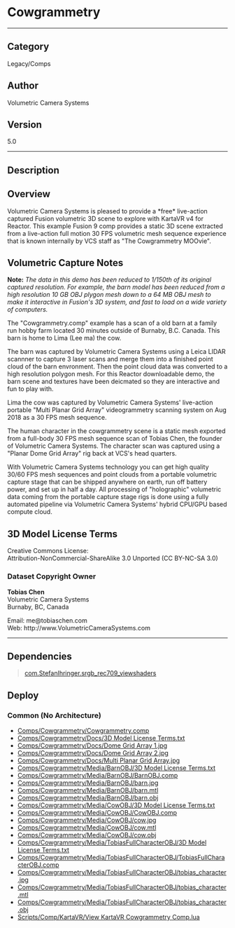 # Cowgrammetry
___

## Category
Legacy/Comps

## Author
Volumetric Camera Systems

## Version
5.0

___

## Description
<h2>Overview</h2>

<p>Volumetric Camera Systems is pleased to provide a *free* live-action captured Fusion volumetric 3D scene to explore with KartaVR v4 for Reactor. This example Fusion 9 comp provides a static 3D scene extracted from a live-action full motion 30 FPS volumetric mesh sequence experience that is known internally by VCS staff as "The Cowgrammetry MOOvie".</p>

<h2>Volumetric Capture Notes</h2>

<p><strong>Note:</strong> <i>The data in this demo has been reduced to 1/150th of its original captured resolution. For example, the barn model has been reduced from a high resolution 10 GB OBJ plygon mesh down to a 64 MB OBJ mesh to make it interactive in Fusion's 3D system, and fast to load on a wide variety of computers.</i></p>

<p>The "Cowgrammetry.comp" example has a scan of a old barn at a family run hobby farm located 30 minutes outside of Burnaby, B.C. Canada. This barn is home to Lima (Lee ma) the cow.</p>

<p>The barn was captured by Volumetric Camera Systems using a Leica LIDAR scannner to capture 3 laser scans and merge them into a finished point cloud of the barn envronment. Then the point cloud data was converted to a high resolution polygon mesh. For this Reactor downloadable demo, the barn scene and textures have been deicmated so they are interactive and fun to play with.</p>

<p>Lima the cow was captured by Volumetric Camera Systems' live-action portable "Multi Planar Grid Array" videogrammetry scanning system on Aug 2018 as a 30 FPS mesh sequence.</p>

<p>The human character in the cowgrammetry scene is a static mesh exported from a full-body 30 FPS mesh sequence scan of Tobias Chen, the founder of Volumetric Camera Systems. The character scan was captured using a "Planar Dome Grid Array" rig back at VCS's head quarters.</p>

<p>With Volumetric Camera Systems technology you can get high quality 30/60 FPS mesh sequences and point clouds from a portable volumetric capture stage that can be shipped anywhere on earth, run off battery power, and set up in half a day. All processing of "holographic" volumetric data coming from the portable capture stage rigs is done using a fully automated pipeline via Volumetric Camera Systems' hybrid CPU/GPU based compute cloud.</p>

<h2>3D Model License Terms</h2>

<p>Creative Commons License:<br>
Attribution-NonCommercial-ShareAlike 3.0 Unported (CC BY-NC-SA 3.0)</p>

<h3>Dataset Copyright Owner</h3>

<p><strong>Tobias Chen</strong><br>
Volumetric Camera Systems<br>
Burnaby, BC, Canada</p>

<p>Email: me@tobiaschen.com<br>
Web: http://www.VolumetricCameraSystems.com</p>



___

## Dependencies

> [com.StefanIhringer.srgb_rec709_viewshaders](com.StefanIhringer.srgb_rec709_viewshaders.md ':class=button')  
## Deploy

### Common (No Architecture)

<ul>
<li><a href="https://gitlab.com/WeSuckLess/Reactor/-/blob/master/Atoms/com.VolumetricCameraSystems.Cowgrammetry/Comps/Cowgrammetry/Cowgrammetry.comp?ref_type=heads">Comps/Cowgrammetry/Cowgrammetry.comp</a></li>
<li><a href="https://gitlab.com/WeSuckLess/Reactor/-/blob/master/Atoms/com.VolumetricCameraSystems.Cowgrammetry/Comps/Cowgrammetry/Docs/3D Model License Terms.txt?ref_type=heads">Comps/Cowgrammetry/Docs/3D Model License Terms.txt</a></li>
<li><a href="https://gitlab.com/WeSuckLess/Reactor/-/blob/master/Atoms/com.VolumetricCameraSystems.Cowgrammetry/Comps/Cowgrammetry/Docs/Dome Grid Array 1.jpg?ref_type=heads">Comps/Cowgrammetry/Docs/Dome Grid Array 1.jpg</a></li>
<li><a href="https://gitlab.com/WeSuckLess/Reactor/-/blob/master/Atoms/com.VolumetricCameraSystems.Cowgrammetry/Comps/Cowgrammetry/Docs/Dome Grid Array 2.jpg?ref_type=heads">Comps/Cowgrammetry/Docs/Dome Grid Array 2.jpg</a></li>
<li><a href="https://gitlab.com/WeSuckLess/Reactor/-/blob/master/Atoms/com.VolumetricCameraSystems.Cowgrammetry/Comps/Cowgrammetry/Docs/Multi Planar Grid Array.jpg?ref_type=heads">Comps/Cowgrammetry/Docs/Multi Planar Grid Array.jpg</a></li>
<li><a href="https://gitlab.com/WeSuckLess/Reactor/-/blob/master/Atoms/com.VolumetricCameraSystems.Cowgrammetry/Comps/Cowgrammetry/Media/BarnOBJ/3D Model License Terms.txt?ref_type=heads">Comps/Cowgrammetry/Media/BarnOBJ/3D Model License Terms.txt</a></li>
<li><a href="https://gitlab.com/WeSuckLess/Reactor/-/blob/master/Atoms/com.VolumetricCameraSystems.Cowgrammetry/Comps/Cowgrammetry/Media/BarnOBJ/BarnOBJ.comp?ref_type=heads">Comps/Cowgrammetry/Media/BarnOBJ/BarnOBJ.comp</a></li>
<li><a href="https://gitlab.com/WeSuckLess/Reactor/-/blob/master/Atoms/com.VolumetricCameraSystems.Cowgrammetry/Comps/Cowgrammetry/Media/BarnOBJ/barn.jpg?ref_type=heads">Comps/Cowgrammetry/Media/BarnOBJ/barn.jpg</a></li>
<li><a href="https://gitlab.com/WeSuckLess/Reactor/-/blob/master/Atoms/com.VolumetricCameraSystems.Cowgrammetry/Comps/Cowgrammetry/Media/BarnOBJ/barn.mtl?ref_type=heads">Comps/Cowgrammetry/Media/BarnOBJ/barn.mtl</a></li>
<li><a href="https://gitlab.com/WeSuckLess/Reactor/-/blob/master/Atoms/com.VolumetricCameraSystems.Cowgrammetry/Comps/Cowgrammetry/Media/BarnOBJ/barn.obj?ref_type=heads">Comps/Cowgrammetry/Media/BarnOBJ/barn.obj</a></li>
<li><a href="https://gitlab.com/WeSuckLess/Reactor/-/blob/master/Atoms/com.VolumetricCameraSystems.Cowgrammetry/Comps/Cowgrammetry/Media/CowOBJ/3D Model License Terms.txt?ref_type=heads">Comps/Cowgrammetry/Media/CowOBJ/3D Model License Terms.txt</a></li>
<li><a href="https://gitlab.com/WeSuckLess/Reactor/-/blob/master/Atoms/com.VolumetricCameraSystems.Cowgrammetry/Comps/Cowgrammetry/Media/CowOBJ/CowOBJ.comp?ref_type=heads">Comps/Cowgrammetry/Media/CowOBJ/CowOBJ.comp</a></li>
<li><a href="https://gitlab.com/WeSuckLess/Reactor/-/blob/master/Atoms/com.VolumetricCameraSystems.Cowgrammetry/Comps/Cowgrammetry/Media/CowOBJ/cow.jpg?ref_type=heads">Comps/Cowgrammetry/Media/CowOBJ/cow.jpg</a></li>
<li><a href="https://gitlab.com/WeSuckLess/Reactor/-/blob/master/Atoms/com.VolumetricCameraSystems.Cowgrammetry/Comps/Cowgrammetry/Media/CowOBJ/cow.mtl?ref_type=heads">Comps/Cowgrammetry/Media/CowOBJ/cow.mtl</a></li>
<li><a href="https://gitlab.com/WeSuckLess/Reactor/-/blob/master/Atoms/com.VolumetricCameraSystems.Cowgrammetry/Comps/Cowgrammetry/Media/CowOBJ/cow.obj?ref_type=heads">Comps/Cowgrammetry/Media/CowOBJ/cow.obj</a></li>
<li><a href="https://gitlab.com/WeSuckLess/Reactor/-/blob/master/Atoms/com.VolumetricCameraSystems.Cowgrammetry/Comps/Cowgrammetry/Media/TobiasFullCharacterOBJ/3D Model License Terms.txt?ref_type=heads">Comps/Cowgrammetry/Media/TobiasFullCharacterOBJ/3D Model License Terms.txt</a></li>
<li><a href="https://gitlab.com/WeSuckLess/Reactor/-/blob/master/Atoms/com.VolumetricCameraSystems.Cowgrammetry/Comps/Cowgrammetry/Media/TobiasFullCharacterOBJ/TobiasFullCharacterOBJ.comp?ref_type=heads">Comps/Cowgrammetry/Media/TobiasFullCharacterOBJ/TobiasFullCharacterOBJ.comp</a></li>
<li><a href="https://gitlab.com/WeSuckLess/Reactor/-/blob/master/Atoms/com.VolumetricCameraSystems.Cowgrammetry/Comps/Cowgrammetry/Media/TobiasFullCharacterOBJ/tobias_character.jpg?ref_type=heads">Comps/Cowgrammetry/Media/TobiasFullCharacterOBJ/tobias_character.jpg</a></li>
<li><a href="https://gitlab.com/WeSuckLess/Reactor/-/blob/master/Atoms/com.VolumetricCameraSystems.Cowgrammetry/Comps/Cowgrammetry/Media/TobiasFullCharacterOBJ/tobias_character.mtl?ref_type=heads">Comps/Cowgrammetry/Media/TobiasFullCharacterOBJ/tobias_character.mtl</a></li>
<li><a href="https://gitlab.com/WeSuckLess/Reactor/-/blob/master/Atoms/com.VolumetricCameraSystems.Cowgrammetry/Comps/Cowgrammetry/Media/TobiasFullCharacterOBJ/tobias_character.obj?ref_type=heads">Comps/Cowgrammetry/Media/TobiasFullCharacterOBJ/tobias_character.obj</a></li>
<li><a href="https://gitlab.com/WeSuckLess/Reactor/-/blob/master/Atoms/com.VolumetricCameraSystems.Cowgrammetry/Scripts/Comp/KartaVR/View KartaVR Cowgrammetry Comp.lua?ref_type=heads">Scripts/Comp/KartaVR/View KartaVR Cowgrammetry Comp.lua</a></li>
</ul>
